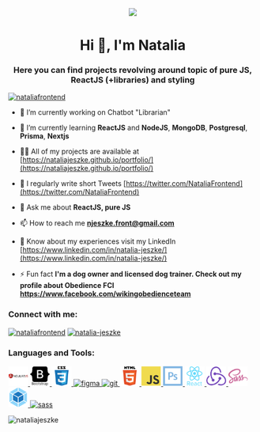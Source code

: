 <div id="header" align="center">
  <img src="https://media.giphy.com/media/L1R1tvI9svkIWwpVYr/giphy.gif" width="300"/>
</div>
<h1 align="center">Hi 👋, I'm Natalia</h1>
<h3 align="center">Here you can find projects revolving around topic of pure JS, ReactJS (+libraries) and styling</h3>

<p align="left"> <a href="https://twitter.com/nataliafrontend" target="blank"><img src="https://img.shields.io/twitter/follow/nataliafrontend?logo=twitter&style=for-the-badge" alt="nataliafrontend" /></a> </p>

- 🔭 I’m currently working on Chatbot "Librarian"

- 🌱 I’m currently learning **ReactJS** and **NodeJS**, **MongoDB**, **Postgresql**, **Prisma**, **Nextjs**

- 👨‍💻 All of my projects are available at [https://nataliajeszke.github.io/portfolio/](https://nataliajeszke.github.io/portfolio/)

- 📝 I regularly write short Tweets [https://twitter.com/NataliaFrontend](https://twitter.com/NataliaFrontend)

- 💬 Ask me about **ReactJS, pure JS**

- 📫 How to reach me **njeszke.front@gmail.com**

- 📄 Know about my experiences visit my LinkedIn [https://www.linkedin.com/in/natalia-jeszke/](https://www.linkedin.com/in/natalia-jeszke/)

- ⚡ Fun fact **I'm a dog owner and licensed dog trainer. Check out my profile about Obedience FCI https://www.facebook.com/wikingobedienceteam**

<h3 align="left">Connect with me:</h3>
<p align="left">
<a href="https://twitter.com/nataliafrontend" target="blank"><img align="center" src="https://raw.githubusercontent.com/rahuldkjain/github-profile-readme-generator/master/src/images/icons/Social/twitter.svg" alt="nataliafrontend" height="30" width="40" /></a>
<a href="https://linkedin.com/in/natalia-jeszke" target="blank"><img align="center" src="https://raw.githubusercontent.com/rahuldkjain/github-profile-readme-generator/master/src/images/icons/Social/linked-in-alt.svg" alt="natalia-jeszke" height="30" width="40" /></a>
</p>

<h3 align="left">Languages and Tools:</h3>
<p align="left"> <a href="https://angular.io" target="_blank" rel="noreferrer"> <img src="https://raw.githubusercontent.com/devicons/devicon/master/icons/angularjs/angularjs-original-wordmark.svg" alt="angularjs" width="40" height="40"/> </a> <a href="https://getbootstrap.com" target="_blank" rel="noreferrer"> <img src="https://raw.githubusercontent.com/devicons/devicon/master/icons/bootstrap/bootstrap-plain-wordmark.svg" alt="bootstrap" width="40" height="40"/> </a> <a href="https://www.w3schools.com/css/" target="_blank" rel="noreferrer"> <img src="https://raw.githubusercontent.com/devicons/devicon/master/icons/css3/css3-original-wordmark.svg" alt="css3" width="40" height="40"/> </a> <a href="https://www.figma.com/" target="_blank" rel="noreferrer"> <img src="https://www.vectorlogo.zone/logos/figma/figma-icon.svg" alt="figma" width="40" height="40"/> </a> <a href="https://git-scm.com/" target="_blank" rel="noreferrer"> <img src="https://www.vectorlogo.zone/logos/git-scm/git-scm-icon.svg" alt="git" width="40" height="40"/> </a> <a href="https://www.w3.org/html/" target="_blank" rel="noreferrer"> <img src="https://raw.githubusercontent.com/devicons/devicon/master/icons/html5/html5-original-wordmark.svg" alt="html5" width="40" height="40"/> </a> <a href="https://developer.mozilla.org/en-US/docs/Web/JavaScript" target="_blank" rel="noreferrer"> <img src="https://raw.githubusercontent.com/devicons/devicon/master/icons/javascript/javascript-original.svg" alt="javascript" width="40" height="40"/> </a> <a href="https://www.photoshop.com/en" target="_blank" rel="noreferrer"> <img src="https://raw.githubusercontent.com/devicons/devicon/master/icons/photoshop/photoshop-line.svg" alt="photoshop" width="40" height="40"/> </a> <a href="https://reactjs.org/" target="_blank" rel="noreferrer"> <img src="https://raw.githubusercontent.com/devicons/devicon/master/icons/react/react-original-wordmark.svg" alt="react" width="40" height="40"/> </a> <a href="https://redux.js.org" target="_blank" rel="noreferrer"> <img src="https://raw.githubusercontent.com/devicons/devicon/master/icons/redux/redux-original.svg" alt="redux" width="40" height="40"/> </a> <a href="https://sass-lang.com" target="_blank" rel="noreferrer"> <img src="https://raw.githubusercontent.com/devicons/devicon/master/icons/sass/sass-original.svg" alt="sass" width="40" height="40"/> </a> <a href="https://sass-lang.com" target="_blank" rel="noreferrer"> <img src="https://github.com/devicons/devicon/blob/master/icons/webpack/webpack-original.svg" alt="sass" width="40" height="40"/>
  <img src="https://www.chartjs.org/media/logo-title.svg" alt="sass" width="40" height="40"/></a></p>
<p><img align="left" src="https://github-readme-stats.vercel.app/api/top-langs?username=nataliajeszke&show_icons=true&locale=en&layout=compact" alt="nataliajeszke" /></p>

<!-- <p>&nbsp;<img align="center" src="https://github-readme-stats.vercel.app/api?username=nataliajeszke&show_icons=true&locale=en" alt="nataliajeszke" /></p> -->
